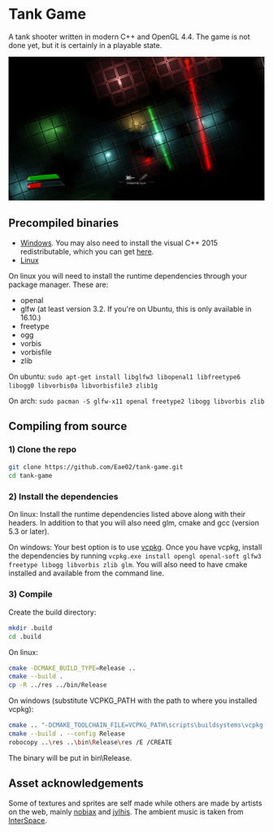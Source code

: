 # Tank Game
A tank shooter written in modern C++ and OpenGL 4.4. The game is not done yet, but it is certainly in a playable state.

![Ingame Screenshot](https://raw.githubusercontent.com/Eae02/tank-game/master/screenshot.jpg)

## Precompiled binaries
 * [Windows](https://www.dropbox.com/s/aevhdaysm028ur9/tankgame_win32.zip?dl=1). You may also need to install the visual C++ 2015 redistributable, which you can get [here](https://www.microsoft.com/en-us/download/details.aspx?id=48145).
 * [Linux](https://www.dropbox.com/s/2yyyrogw3lxdj2l/tankgame_linux.tar.gz?dl=1)

On linux you will need to install the runtime dependencies through your package manager. These are:
* openal
* glfw (at least version 3.2. If you're on Ubuntu, this is only available in 16.10.)
* freetype
* ogg
* vorbis
* vorbisfile
* zlib

On ubuntu: `sudo apt-get install libglfw3 libopenal1 libfreetype6 libogg0 libvorbis0a libvorbisfile3 zlib1g`

On arch: `sudo pacman -S glfw-x11 openal freetype2 libogg libvorbis zlib`

## Compiling from source
### 1) Clone the repo
```bash
git clone https://github.com/Eae02/tank-game.git
cd tank-game
```
### 2) Install the dependencies
On linux: Install the runtime dependencies listed above along with their headers. In addition to that you will also need glm, cmake and gcc (version 5.3 or later).

On windows: Your best option is to use [vcpkg](https://github.com/Microsoft/vcpkg). Once you have vcpkg, install the dependencies by running `vcpkg.exe install opengl openal-soft glfw3 freetype libogg libvorbis zlib glm`. You will also need to have cmake installed and available from the command line.

### 3) Compile
Create the build directory:
```bash
mkdir .build
cd .build
```
On linux:
```bash
cmake -DCMAKE_BUILD_TYPE=Release ..
cmake --build .
cp -R ../res ../bin/Release
```
On windows (substitute VCPKG_PATH with the path to where you installed vcpkg):
```bash
cmake .. "-DCMAKE_TOOLCHAIN_FILE=VCPKG_PATH\scripts\buildsystems\vcpkg.cmake"
cmake --build . --config Release
robocopy ..\res ..\bin\Release\res /E /CREATE
```

The binary will be put in bin\Release.

## Asset acknowledgements
Some of textures and sprites are self made while others are made by artists on the web, mainly [nobiax](http://nobiax.deviantart.com/) and [jylhis](http://jylhis.deviantart.com/). The ambient music is taken from [InterSpace](http://99sounds.org/interspace).
